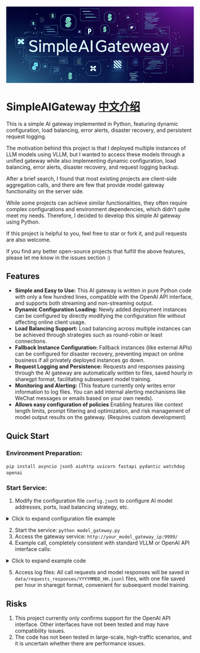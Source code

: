 
![Local Image](logo.jpg)
# SimpleAIGateway [中文介绍](README_zh.md)
This is a simple AI gateway implemented in Python, featuring dynamic configuration, load balancing, error alerts, disaster recovery, and persistent request logging.

The motivation behind this project is that I deployed multiple instances of LLM models using VLLM, but I wanted to access these models through a unified gateway while also implementing dynamic configuration, load balancing, error alerts, disaster recovery, and request logging backup.

After a brief search, I found that most existing projects are client-side aggregation calls, and there are few that provide model gateway functionality on the server side.

While some projects can achieve similar functionalities, they often require complex configurations and environment dependencies, which didn't quite meet my needs. Therefore, I decided to develop this simple AI gateway using Python.

If this project is helpful to you, feel free to star or fork it, and pull requests are also welcome.

If you find any better open-source projects that fulfill the above features, please let me know in the issues section :)

## Features
- **Simple and Easy to Use:** This AI gateway is written in pure Python code with only a few hundred lines, compatible with the OpenAI API interface, and supports both streaming and non-streaming output.
- **Dynamic Configuration Loading:** Newly added deployment instances can be configured by directly modifying the configuration file without affecting online client usage.
- **Load Balancing Support:** Load balancing across multiple instances can be achieved through strategies such as round-robin or least connections.
- **Fallback Instance Configuration:**  Fallback instances (like external APIs) can be configured for disaster recovery, preventing impact on online business if all privately deployed instances go down.
- **Request Logging and Persistence:** Requests and responses passing through the AI gateway are automatically written to files, saved hourly in sharegpt format, facilitating subsequent model training.
- **Monitoring and Alerting:** (This feature currently only writes error information to log files. You can add internal alerting mechanisms like WeChat messages or emails based on your own needs).
- **Allows easy configuration of policies**  Enabling features like context length limits, prompt filtering and optimization, and risk management of model output results on the gateway. (Requires custom development)

## Quick Start
### Environment Preparation:
 `pip install asyncio json5 aiohttp uvicorn fastapi pydantic watchdog openai`
 ### Start Service:
 1. Modify the configuration file `config.json5` to configure AI model addresses, ports, load balancing strategy, etc.
 <details>
 <summary>Click to expand configuration file example</summary>

 ```json5
 {
    "instances": [ // private instances for inference
      {
        "url": "http://10.82.1.1:8080/v1",
        "api_key": "empty",
        "model_name": "deepseek-r1",
        "weight": 1
      },
       {
       "url": "http://10.82.1.2:8080/v1",
       "api_key": "empty",
       "model_name": "deepseek-r1",
       "weight": 1
      }
    ],
    "fallback_instances":[  // optional, fallback instances in case of all private instances are down
      {
        "url": "https://cloud.infini-ai.com/maas/v1",
        "api_key":"your_api_key",
        "model_name": "deepseek-r1",
        "weight": 1
      }
    ],
    "data_dir": "./data",
    "load_balancing_strategy": "round_robin", // options: round_robin, least_connections
    "error_threshold": 10,  // number of consecutive errors before remove this server from the pool
    "error_window": 300, // time window for error count
    "alert_cooldown": 300 // time window for alerting
  }
  ```
  </details>

 2. Start the service: `python model_gateway.py`
 3. Access the gateway service: `http://your_model_gateway_ip:9999/`
 4. Example call, completely consistent with standard VLLM or OpenAI API interface calls:
 <details>
 <summary>Click to expand example code</summary>

 ```python
from openai import OpenAI
import time
import concurrent
import traceback
MODEL_NAME = 'deepseek-r1'
ip_mapping = {
    'deepseek-r1':"http://your_model_gateway_ip:9999/v1",
              }
url = ip_mapping[MODEL_NAME]
client = OpenAI(
    base_url=url,
    api_key="EMPTY",
)

def call_one_req(messages=None, stream=False, print_process=False):
    try:
        start_time = time.time()
        completion = client.chat.completions.create(
            model=MODEL_NAME,
            messages=[
                {"role": "user", "content": "1+1=？ "},
            ] if messages is None else messages,
            temperature=0.6,
            stream=stream,
            max_tokens=4096
        )
        result = ''
        if stream:
            for chunk in completion:
                if len(chunk.choices)>0:
                    reasoning_content = chunk.choices[0].delta.reasoning_content if hasattr(chunk.choices[0].delta,"reasoning_content")  else None
                    answer_content = chunk.choices[0].delta.content
                    tmp = reasoning_content if reasoning_content is not None else answer_content
                    result += tmp
                    if print_process:
                        print(tmp, end='', flush=True)
        else:
            result = completion.choices[0].message.content
            if print_process:
                print(result)
        return result
    except:
        traceback.print_exc()
        print("error")
        return None
messages = [{'role':'user','content':'hello.'}]
call_one_req(messages,stream=True, print_process=True)
```
</details>

5. Access log files: All call requests and model responses will be saved in `data/requests_responses/YYYYMMDD_HH.jsonl` files, with one file saved per hour in sharegpt format, convenient for subsequent model training.

## Risks
1. This project currently only confirms support for the OpenAI API interface. Other interfaces have not been tested and may have compatibility issues.
2. The code has not been tested in large-scale, high-traffic scenarios, and it is uncertain whether there are performance issues.
